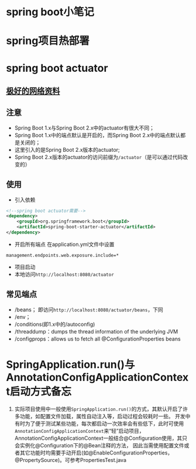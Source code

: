 # spring boot小笔记 

# spring项目热部署

# spring boot actuator
## [极好的网络资料](https://www.baeldung.com/spring-boot-actuators#boot-2x-actuator)
## 注意
* Spring Boot 1.x与Spring Boot 2.x中的actuator有很大不同；
* Spring Boot 1.x中的端点默认是开启的，而Spring Boot 2.x中的端点默认都是关闭的；
* 这里引入的是Spring Boot 2.x版本的actuator;
* Spring Boot 2.x版本的actuator的访问前缀为`/actuator`（是可以通过代码改变的）

## 使用
* 引入依赖
```xml
<!--spring boot actuator需要-->
<dependency>
    <groupId>org.springframework.boot</groupId>
    <artifactId>spring-boot-starter-actuator</artifactId>
</dependency>
```
* 开启所有端点
在application.yml文件中设置
```properties
management.endpoints.web.exposure.include=*
```
* 项目启动
* 本地访问`http://localhost:8080/actuator`

## 常见端点
* /beans； 即访问`http://localhost:8080/actuator/beans`，下同
* /env；
* /conditions(即1.x中的/autoconfig)
* /threaddump：dumps the thread information of the underlying JVM
* /configprops：allows us to fetch all @ConfigurationProperties beans

# SpringApplication.run()与AnnotationConfigApplicationContext启动方式备忘
1. 实际项目使用中一般使用`SpringApplication.run()`的方式，其默认开启了许多功能，如配置文件加载，属性自动注入等，启动过程会较耗时一些。
开发中有时为了便于测试某些功能，每次都启动一次效率会有些低下，此时可使用`AnnotationConfigApplicationContext`来“轻”启动项目，
AnnotationConfigApplicationContext一般结合@Configuration使用，其只会实例化@Configuration下的@Bean注释的方法，
因此当需使用配置文件或者其它功能时均需要手动开启(如@EnableConfigurationProperties，@PropertySource)。可参考PropertiesTest.java



